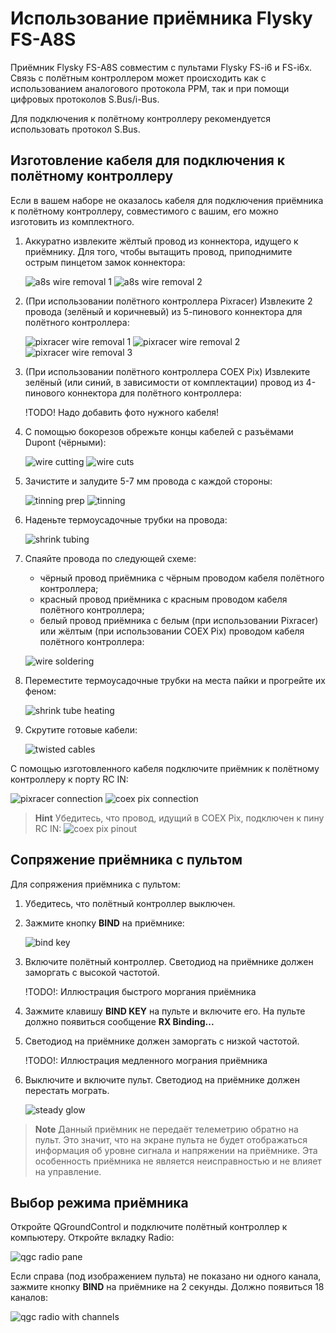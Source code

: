 # Использование приёмника Flysky FS-A8S

Приёмник Flysky FS-A8S совместим с пультами Flysky FS-i6 и FS-i6x. Связь с полётным контроллером может происходить как с использованием аналогового протокола PPM, так и при помощи цифровых протоколов S.Bus/i-Bus.

Для подключения к полётному контроллеру рекомендуется использовать протокол S.Bus.

## Изготовление кабеля для подключения к полётному контроллеру

Если в вашем наборе не оказалось кабеля для подключения приёмника к полётному контроллеру, совместимого с вашим, его можно изготовить из комплектного.

1. Аккуратно извлеките жёлтый провод из коннектора, идущего к приёмнику. Для того, чтобы вытащить провод, приподнимите острым пинцетом замок коннектора:

    ![a8s wire removal 1](assets/kb013_flysky_a8s/001_a8s_cable_small.jpg)
    ![a8s wire removal 2](assets/kb013_flysky_a8s/002_a8s_cable_small.jpg)

2. (При использовании полётного контроллера Pixracer) Извлеките 2 провода (зелёный и коричневый) из 5-пинового коннектора для полётного контроллера:

    ![pixracer wire removal 1](assets/kb013_flysky_a8s/003_pixracer_unlock.jpg)
    ![pixracer wire removal 2](assets/kb013_flysky_a8s/004_pixracer_wire.jpg)
    ![pixracer wire removal 3](assets/kb013_flysky_a8s/005_pixracer_done.jpg)

3. (При использовании полётного контроллера COEX Pix) Извлеките зелёный (или синий, в зависимости от комплектации) провод из 4-пинового коннектора для полётного контроллера:

    !TODO! Надо добавить фото нужного кабеля!

4. С помощью бокорезов обрежьте концы кабелей с разъёмами Dupont (чёрными):

    ![wire cutting](assets/kb013_flysky_a8s/006_wire_cutting.jpg)
    ![wire cuts](assets/kb013_flysky_a8s/007_wire_cuts.jpg)

5. Зачистите и залудите 5-7 мм провода с каждой стороны:

    ![tinning prep](assets/kb013_flysky_a8s/008_tinning_prep.jpg)
    ![tinning](assets/kb013_flysky_a8s/009_tinning.jpg)

6. Наденьте термоусадочные трубки на провода:

    ![shrink tubing](assets/kb013_flysky_a8s/010_thermal_insulation.jpg)

7. Спаяйте провода по следующей схеме:
    * чёрный провод приёмника с чёрным проводом кабеля полётного контроллера;
    * красный провод приёмника с красным проводом кабеля полётного контроллера;
    * белый провод приёмника с белым (при использовании Pixracer) или жёлтым (при использовании COEX Pix) проводом кабеля полётного контроллера:

    ![wire soldering](assets/kb013_flysky_a8s/011_wire_soldering.jpg)

8. Переместите термоусадочные трубки на места пайки и прогрейте их феном:

    ![shrink tube heating](assets/kb013_flysky_a8s/012_heat_shrink.jpg)

9. Скрутите готовые кабели:

    ![twisted cables](assets/kb013_flysky_a8s/013_cable_twist.jpg)

С помощью изготовленного кабеля подключите приёмник к полётному контроллеру к порту RC IN:

![pixracer connection](assets/kb013_flysky_a8s/014_fcu_connection.jpg)
![coex pix connection](assets/kb013_flysky_a8s/015_coex_pix_connection.jpg)

> **Hint** Убедитесь, что провод, идущий в COEX Pix, подключен к пину RC IN:
![coex pix pinout](assets/kb013_flysky_a8s/coex_pix.png)

## Сопряжение приёмника с пультом

Для сопряжения приёмника с пультом:

1. Убедитесь, что полётный контроллер выключен.
2. Зажмите кнопку **BIND** на приёмнике:

    ![bind key](assets/kb013_flysky_a8s/016_bind_key.jpg)

3. Включите полётный контроллер. Светодиод на приёмнике должен заморгать с высокой частотой.

    !TODO!: Иллюстрация быстрого моргания приёмника

4. Зажмите клавишу **BIND KEY** на пульте и включите его. На пульте должно появиться сообщение **RX Binding...**
5. Светодиод на приёмнике должен заморгать с низкой частотой.

    !TODO!: Иллюстрация медленного мограния приёмника

6. Выключите и включите пульт. Светодиод на приёмнике должен перестать мограть.

    ![steady glow](assets/kb013_flysky_a8s/017_steady_glow.jpg)

> **Note** Данный приёмник не передаёт телеметрию обратно на пульт. Это значит, что на экране пульта не будет отображаться информация об уровне сигнала и напряжении на приёмнике. Эта особенность приёмника не является неисправностью и не влияет на управление.

## Выбор режима приёмника

Откройте QGroundControl и подключите полётный контроллер к компьютеру. Откройте вкладку Radio:

![qgc radio pane](assets/kb013_flysky_a8s/018_qgc_radio.png)

Если справа (под изображением пульта) не показано ни одного канала, зажмите кнопку **BIND** на приёмнике на 2 секунды. Должно появиться 18 каналов:

![qgc radio with channels](assets/kb013_flysky_a8s/019_qgc_channels.png)
